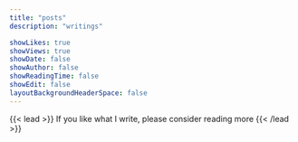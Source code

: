 ```yaml
---
title: "posts"
description: "writings"

showLikes: true
showViews: true
showDate: false
showAuthor: false
showReadingTime: false
showEdit: false
layoutBackgroundHeaderSpace: false
---
```


{{< lead >}} If you like what I write, please consider reading more {{< /lead >}}